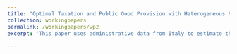 ```yaml
---
title: "Optimal Taxation and Public Good Provision with Heterogeneous Risk Preferences"
collection: workingpapers
permalink: /workingpapers/wp2
excerpt: 'This paper uses administrative data from Italy to estimate the elasticity of turnover for solo self-employed by exploiting bunching below the turnover statutory limits to qualify for the preferential tax regimes'

---
```

